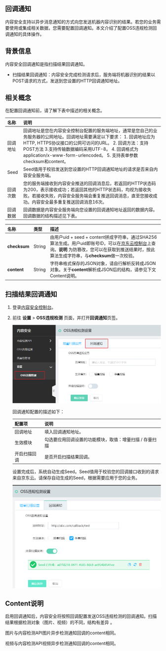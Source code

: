 ## 回调通知

内容安全支持以异步消息通知的方式向您发送机器内容识别的结果。若您的业务需要使用或集成相关数据，您需要配置回调通知。本文介绍了配置OSS违规检测回调通知的具体操作。

## 背景信息

内容安全回调通知是指扫描结果回调通知。

- 扫描结果回调通知：内容安全完成检测请求后，服务端将机器识别的结果以POST请求的方式，发送到您设置的HTTP回调通知地址。

## 相关概念

在配置回调通知前，请了解下表中描述的相关概念。

| 名称     | 说明                                                         |
| :------- | :----------------------------------------------------------- |
| 回调地址 | 回调地址是您在内容安全控制台配置的服务端地址，通常是您自己的业务服务器的公网地址。回调地址需要满足以下要求： 1. 回调地址应为HTTP, HTTPS协议接口的公网可访问的URL。 2. 回调方法：支持POST方法  3.支持传输数据编码采用UTF-8。 4. 回调格式为application/x-www-form-urlencoded。 5. 支持表单参数checksum和content。 |
| Seed     | Seed值用于校验发送到您设置的HTTP回调通知地址的请求是否来自内容安全服务端。 |
| 回调次数 | 您的服务端接收到内容安全推送的回调消息后，若返回的HTTP状态码为200，表示接收成功；若返回其他的HTTP状态码，均视为接收失败。若接收失败，内容安全服务端会重复推送回调消息，直至您接收成功。内容安全最多重复推送回调消息16次。 |
| 回调数据 | 回调数据是内容安全服务端向您设置的回调通知地址返回的数据内容。回调数据的结构描述见下表。 |

| 名称         | 类型   | 描述                                                         |
| :----------- | :----- | :----------------------------------------------------------- |
| **checksum** | String | 由用户uid + seed + content拼成字符串，通过SHA256算法生成。用户uid即账号ID，可以在[京东云控制台](https://censor-console.jdcloud.com/overview)上查询。**说明** 为防篡改，您可以在获取到推送结果时，按此算法生成字符串，与**checksum**做一次校验。 |
| **content**  | String | 字符串格式保存的JSON对象，请自行解析反转成JSON对象。关于**content**解析成JSON后的结构，请参见下文Content说明。 |

## 扫描结果回调通知

1. 登录[内容安全控制台](https://censor-console.jdcloud.com/overview)。

2. 前往 **设置**  > **OSS违规检测** 页面，并打开**回调通知**页签。

   ![image](../../../../../image/Content-Moderation/Operation-Guide/OSS-Violate-Detection/OSS-Setting-Callback-None.png)

   

   回调通知配置的描述如下：

   |配置项       |  说明                                               |
   | :--------------- | :------------------------------------------------------ |
   | 回调地址     | 填入回调通知地址。                                      |
   | 生效模块     | 勾选要应用回调设置的功能模块，取值：增量扫描 / 存量扫描 |
   | 开启扫描回调 | 是否开启扫描结果回调。                                  |

   设置完成后，系统自动生成Seed。Seed值用于校验您的回调接口收到的请求来自京东云。请保存自动生成的Seed，根据需要应用于您的业务。	

   ![image](../../../../../image/Content-Moderation/Operation-Guide/OSS-Violate-Detection/OSS-Setting-Callback.png)

## Content说明

启用回调通知后，内容安全将按照回调配置发送OSS违规检测的回调通知。扫描结果根据检测对象（图片、视频）的不同，结构有差异 。

图片与内容检测API图片异步检测通知回调的content相同。

视频与内容检测API视频异步检测通知回调的content相同。

